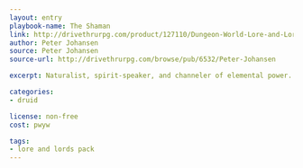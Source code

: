 ```yaml
---
layout: entry
playbook-name: The Shaman
link: http://drivethrurpg.com/product/127110/Dungeon-World-Lore-and-Lords-Pack
author: Peter Johansen
source: Peter Johansen
source-url: http://drivethrurpg.com/browse/pub/6532/Peter-Johansen

excerpt: Naturalist, spirit-speaker, and channeler of elemental power.

categories:
- druid

license: non-free
cost: pwyw

tags:
- lore and lords pack
---
```

